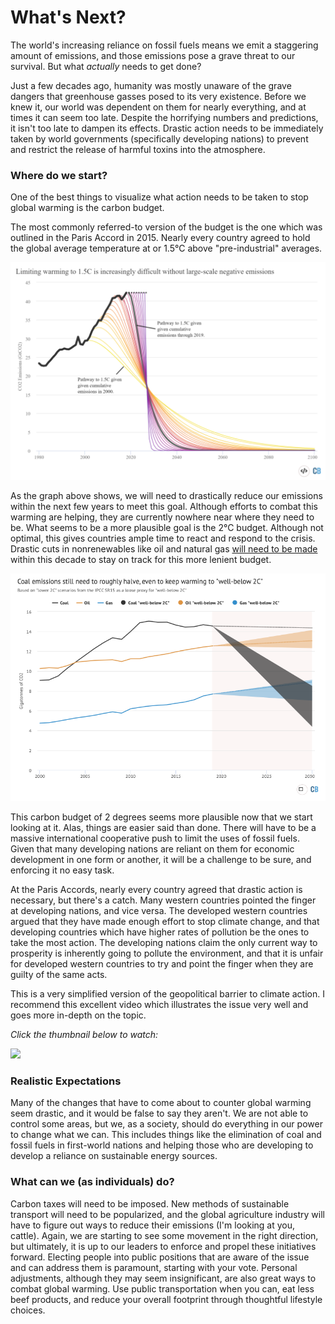 # What's Next?

The world's increasing reliance on fossil fuels means we emit a staggering amount of emissions, and those emissions pose a grave threat to our survival. But what *actually* needs to get done?

Just a few decades ago, humanity was mostly unaware of the grave dangers that greenhouse gasses posed to its very existence. Before we knew it, our world was dependent on them for nearly everything, and at times it can seem too late. Despite the horrifying numbers and predictions, it isn't too late to dampen its effects. Drastic action needs to be immediately taken by world governments (specifically developing nations) to prevent and restrict the release of harmful toxins into the atmosphere.

### Where do we start?
One of the best things to visualize what action needs to be taken to stop global warming is the carbon budget. 

The most commonly referred-to version of the budget is the one which was outlined in the Paris Accord in 2015. Nearly every country agreed to hold the global average temperature at or 1.5°C above "pre-industrial" averages.

![The Global Carbon Budget (source: Carbon Brief) (1)](https://raw.githubusercontent.com/ccamaisa/312H-globalwarmingproj/master/assets/Pathways-for-reducing-carbon-emissions-to-prevent-breaching-the-Paris-target-2000-2019-Carbon-Brief-1024x706.png)

As the graph above shows, we will need to drastically reduce our emissions within the next few years to meet this goal. Although efforts to combat this warming are helping, they are currently nowhere near where they need to be. What seems to be a more plausible goal is the 2°C budget. Although not optimal, this gives countries ample time to react and respond to the crisis. Drastic cuts in nonrenewables like oil and natural gas [will need to be made ](https://www.theguardian.com/environment/2018/oct/08/global-warming-must-not-exceed-15c-warns-landmark-un-report)within this decade to stay on track for this more lenient budget.

![The 2°C budget (source: Carbon Brief) (2)](https://raw.githubusercontent.com/ccamaisa/312H-globalwarmingproj/master/assets/Screen%20Shot%202020-06-17%20at%205.59.00%20PM.png)

This carbon budget of 2 degrees seems more plausible now that we start looking at it. Alas, things are easier said than done. There will have to be a massive international cooperative push to limit the uses of fossil fuels. Given that many developing nations are reliant on them for economic development in one form or another, it will be a challenge to be sure, and enforcing it no easy task.

At the Paris Accords, nearly every country agreed that drastic action is necessary, but there's a catch. Many western countries pointed the finger at developing nations, and vice versa. The developed western countries argued that they have made enough effort to stop climate change, and that developing countries which have higher rates of pollution be the ones to take the most action. The developing nations claim the only current way to prosperity is inherently going to pollute the environment, and that it is unfair for developed western countries to try and point the finger when they are guilty of the same acts. 

This is a very simplified version of the geopolitical barrier to climate action. I recommend this excellent video which illustrates the issue very well and goes more in-depth on the topic.

*Click the thumbnail below to watch:*

[![](http://img.youtube.com/vi/ipVxxxqwBQw/0.jpg)](http://www.youtube.com/watch?v=ipVxxxqwBQw "Who Is Responsible for Climate Change? - YouTube")



### Realistic Expectations
Many of the changes that have to come about to counter global warming seem drastic, and it would be false to say they aren't. We are not able to control some areas, but we, as a society, should do everything in our power to change what we can. This includes things like the elimination of coal and fossil fuels in first-world nations and helping those who are developing to develop a reliance on sustainable energy sources.


### What can we (as individuals) do?
Carbon taxes will need to be imposed. New methods of sustainable transport will need to be popularized, and the global agriculture industry will have to figure out ways to reduce their emissions (I'm looking at you, cattle). Again, we are starting to see some movement in the right direction, but ultimately, it is up to our leaders to enforce and propel these initiatives forward. Electing people into public positions that are aware of the issue and can address them is paramount, starting with your vote. Personal adjustments, although they may seem insignificant, are also great ways to combat global warming. Use public transportation when you can, eat less beef products, and reduce your overall footprint through thoughtful lifestyle choices.
